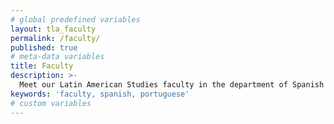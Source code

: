 ```yaml
---
# global predefined variables
layout: tla_faculty
permalink: /faculty/
published: true
# meta-data variables
title: Faculty
description: >-
  Meet our Latin American Studies faculty in the department of Spanish and Portuguese in the College of Liberal Arts at Temple University!
keywords: 'faculty, spanish, portuguese'
# custom variables
---
```

